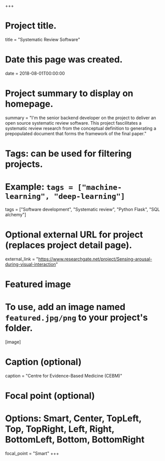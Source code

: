 +++
# Project title.
title = "Systematic Review Software"

# Date this page was created.
date = 2018-08-01T00:00:00

# Project summary to display on homepage.
summary = "I'm the senior backend developer on the project to deliver an open source systematic review software. This project fascilitates a systematic review research from the conceptual definition to generating a prepopulated document that forms the framework of the final paper." 

# Tags: can be used for filtering projects.
# Example: `tags = ["machine-learning", "deep-learning"]`
tags = ["Software development", "Systematic review", "Python Flask", "SQL alchemy"]

# Optional external URL for project (replaces project detail page).
external_link = "https://www.researchgate.net/project/Sensing-arousal-during-visual-interaction"

# Featured image
# To use, add an image named `featured.jpg/png` to your project's folder. 
[image]
  # Caption (optional)
  caption = "Centre for Evidence-Based Medicine (CEBM)"

  # Focal point (optional)
  # Options: Smart, Center, TopLeft, Top, TopRight, Left, Right, BottomLeft, Bottom, BottomRight
  focal_point = "Smart"
+++
